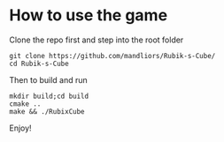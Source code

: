 # How to use the game

Clone the repo first and step into the root folder
```
git clone https://github.com/mandliors/Rubik-s-Cube/
cd Rubik-s-Cube
```

Then to build and run
```
mkdir build;cd build
cmake ..
make && ./RubixCube
```
Enjoy!